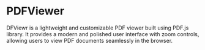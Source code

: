 # PDFViewer
DFViewr is a lightweight and customizable PDF viewer built using PDF.js library. It provides a modern and polished user interface with zoom controls, allowing users to view PDF documents seamlessly in the browser.
